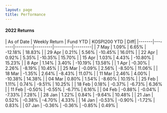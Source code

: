 ```yaml
---
layout: page
title: Performance
---
```


#### 2022 Returns

| As of Date | Weekly Return |  Fund YTD | KOSPI200 YTD | Diff|
|-------|--------|---------|---------|---------|---------|
| 7 May | 1.09% | 6.65% | -12.18% | 18.83% |
| 29 Apr | 0.21% | 5.56% | -10.45% | 16.01% |
| 22 Apr | 0.92% | 5.35% | -10.35% | 15.70% |
| 15 Apr | 1.03% | 4.43% | -10.80% | 15.23% |
| 8 Apr | 1.14% | 3.40% | -10.19% | 13.58% |
| 1 Apr | -0.30% | 2.26% | -8.19% | 10.45% |
| 25 Mar | -0.09% | 2.56% | -8.50% | 11.06% |
| 18 Mar | -1.35% | 2.64% | -8.43% | 11.07% |
| 11 Mar | 2.46% | 4.00% | -10.38% | 14.38% |
| 04 Mar | 0.80% | 1.54% | -8.60% | 10.15% |
| 25 Feb | 1.11% | 0.74% | -9.51% | 10.25% |
| 18 Feb | 0.18% | -0.37% | -6.73% | 6.36% |
| 11 Feb | -0.50% | -0.55% | -6.71% | 6.16% |
| 04 Feb | -0.88% | -0.04% | -7.33% | 7.28% |
| 28 Jan | 1.22% | 0.84% | -9.64% | 10.48% |
| 21 Jan | 0.52% | -0.38% | -4.70% | 4.33% |
| 14 Jan | -0.53% | -0.90% | -1.72% | 0.83% |
| 07 Jan | -0.36% | -0.36% | -0.85% | 0.49% |